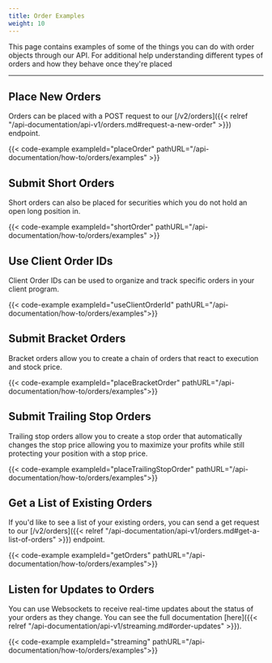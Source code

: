 ```yaml
---
title: Order Examples
weight: 10
---
```


This page contains examples of some of the things you can do with order objects through our API. For additional help
understanding different types of orders and how they behave once they're placed

---

## Place New Orders
Orders can be placed with a POST request to our [/v2/orders]({{< relref "/api-documentation/api-v1/orders.md#request-a-new-order" >}}) endpoint.

{{< code-example exampleId="placeOrder" pathURL="/api-documentation/how-to/orders/examples" >}}

## Submit Short Orders
Short orders can also be placed for securities which you do not hold an open long position in.

{{< code-example exampleId="shortOrder" pathURL="/api-documentation/how-to/orders/examples" >}}

## Use Client Order IDs
Client Order IDs can be used to organize and track specific orders in your client program.

{{< code-example exampleId="useClientOrderId" pathURL="/api-documentation/how-to/orders/examples">}}

## Submit Bracket Orders
Bracket orders allow you to create a chain of orders that react to execution
 and stock price.

{{< code-example exampleId="placeBracketOrder" pathURL="/api-documentation/how-to/orders/examples">}}

## Submit Trailing Stop Orders
Trailing stop orders allow you to create a stop order that automatically changes the stop price allowing 
you to maximize your profits while still protecting your position with a stop price.

{{< code-example exampleId="placeTrailingStopOrder" pathURL="/api-documentation/how-to/orders/examples">}}

## Get a List of Existing Orders
If you'd like to see a list of your existing orders, you can send a get request to our [/v2/orders]({{< relref "/api-documentation/api-v1/orders.md#get-a-list-of-orders" >}}) endpoint.

{{< code-example exampleId="getOrders" pathURL="/api-documentation/how-to/orders/examples">}}

## Listen for Updates to Orders
You can use Websockets to receive real-time updates about the status of your orders as they change. You can see the full documentation [here]({{< relref "/api-documentation/api-v1/streaming.md#order-updates" >}}).

{{< code-example exampleId="streaming" pathURL="/api-documentation/how-to/orders/examples">}}
